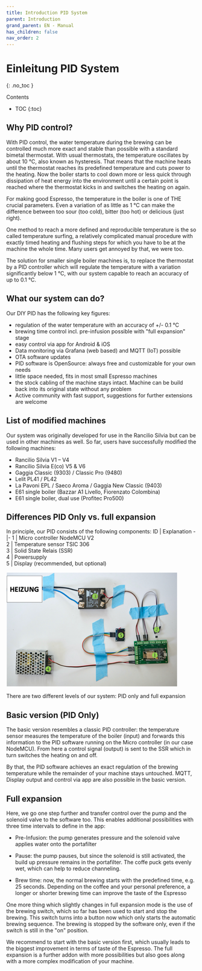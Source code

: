 ```yaml
---
title: Introduction PID System
parent: Introduction
grand_parent: EN - Manual
has_children: false
nav_order: 2
---
```


# Einleitung PID System
{: .no_toc }

Contents

* TOC
{:toc}

## Why PID control?

With PID control, the water temperature during the brewing can be controlled much more exact and stable than possible with a standard bimetal thermostat. With usual thermostats, the temperature oscillates by about 10 °C, also known as hysteresis. That means that the machine heats until the thermostat reaches its predefined temperature and cuts power to the heating. Now the boiler starts to cool down  more or less quick through dissipation of heat energy into the environment until a certain point is reached where the thermostat kicks in and switches the heating on again.

For making good Espresso, the temperature in the boiler is one of THE crucial parameters. Even a variation of as little as 1 °C can make the difference between too sour (too cold), bitter (too hot) or delicious (just right).  

One method to reach a more defined and reproducible temperature is the so called temperature surfing, a relatively complicated manual procedure with exactly timed heating and flushing steps for which you have to be at the machine the whole time. Many users get annoyed by that, we were too.

The solution for smaller single boiler machines is, to replace the thermostat by a PID controller which will regulate the temperature with a variation significantly below 1 °C, with our system capable to reach an accuracy of up to 0.1 °C.



## What our system can do?

Our DIY PID has the following key figures:

* regulation of the water temperature with an accuracy of +/- 0.1 °C
* brewing time control incl. pre-infusion possible with "full expansion" stage
* easy control via app for Android & iOS
* Data monitoring via Grafana (web based) and MQTT (IoT) possible
* OTA software updates
* PID software is OpenSource: always free and customizable for your own needs
* little space needed, fits in most small Espresso machines
* the stock cabling of the machine stays intact. Machine can be build back into its original state without any problem
* Active community with fast support, suggestions for further extensions are welcome
 

## List of modified machines

Our system was originally developed for use in the Rancilio Silvia but can be used in other machines as well. So far, users have successfully modified the following machines:


 * Rancilio Silvia V1 – V4
 * Rancilio Silvia E(co) V5 & V6
 * Gaggia Classic (9303) / Classic Pro (9480)
 * Lelit PL41 / PL42
 * La Pavoni EPL / Saeco Aroma / Gaggia New Classic (9403)
 * E61 single boiler (Bazzar A1 Livello, Fiorenzato Colombina)
 * E61 single boiler, dual use (Profitec Pro500)

## Differences PID Only vs. full expansion

In principle, our PID consists of the following components:
ID | Explanation
-|-
1 | Micro controller NodeMCU V2                 
2 | Temperature sensor TSIC 306                 
3 | Solid State Relais (SSR)                       
4 | Powersupply               
5 | Display (recommended, but optional)      

![Trockenaufbau](../../img/trockenaufbau.png)


There are two different levels of our system: PID only and full expansion


## Basic version (PID Only)

The basic version resembles a classic PID controller: the temperature sensor measures the temperature of the boiler (input) and forwards this information to the PID software running on the Micro controller (in our case NodeMCU). From here a control signal (output) is sent to the SSR which in turn switches the heating on and off. 

By that, the PID software achieves an exact regulation of the brewing temperature while the remainder of your machine stays untouched. MQTT, Display output and control via app are also possible in the basic version. 


## Full expansion

Here, we go one step further and transfer control over the pump and the solenoid valve to the software too. This enables additional possibilities with three time intervals to define in the app:


* Pre-Infusion: the pump generates pressure and the solenoid valve applies water onto the portafilter

* Pause: the pump pauses, but since the solenoid is still activated, the build up pressure remains in the portafilter. The coffe puck gets evenly wet, which can help to reduce channeling.

* Brew time: now, the normal brewing starts with the predefined time, e.g. 25 seconds. Depending on the coffee and your personal preference, a longer or shorter brewing time can improve the taste of the Espresso


One more thing which slightly changes in full expansion mode is the use of the brewing switch, which so far has been used to start and stop the brewing. This switch turns into a button now which only starts the automatic brewing sequence. The brewing is stopped by the software only, even if the switch is still in the "on" position.

We recommend to start with the basic version first, which usually leads to the biggest improvement in terms of taste of the Espresso. The full expansion is a further addon with more possibilities but also goes along with a more complex modification of your machine.

